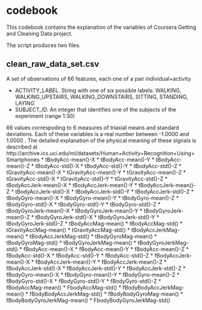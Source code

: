 codebook
======================

This codebook contains the explanation of the variables of Coursera Getting and Cleaning Data project. 

The script produces two files.

## clean_raw_data_set.csv

A set of observations of 66 features, each one of a pair individual+activity
* ACTIVITY_LABEL. String with one of six possible labels:  WALKING, WALKING_UPSTAIRS, WALKING_DOWNSTAIRS, SITTING, STANDING, LAYING
* SUBJECT_ID. An integer that identifies one of the subjects of the experiment
(range 1:30)
<P>
66 values correspoding to 6 measures of triaxial means and standard deviations. Each of these variables is a real number between -1.0000 and 1.0000 . The detailed explanation of the physical meaning of these signals is described at http://archive.ics.uci.edu/ml/datasets/Human+Activity+Recognition+Using+Smartphones
* tBodyAcc-mean()-X 
* tBodyAcc-mean()-Y 
* tBodyAcc-mean()-Z	
* tBodyAcc-std()-X 
* tBodyAcc-std()-Y	
* tBodyAcc-std()-Z	
* tGravityAcc-mean()-X	
* tGravityAcc-mean()-Y	
* tGravityAcc-mean()-Z	
* tGravityAcc-std()-X	
* tGravityAcc-std()-Y	
* tGravityAcc-std()-Z	
* tBodyAccJerk-mean()-X	
* tBodyAccJerk-mean()-Y	
* tBodyAccJerk-mean()-Z	
* tBodyAccJerk-std()-X	
* tBodyAccJerk-std()-Y	
* tBodyAccJerk-std()-Z	
* tBodyGyro-mean()-X
* tBodyGyro-mean()-Y
* tBodyGyro-mean()-Z
* tBodyGyro-std()-X
* tBodyGyro-std()-Y
* tBodyGyro-std()-Z
* tBodyGyroJerk-mean()-X
* tBodyGyroJerk-mean()-Y
* tBodyGyroJerk-mean()-Z
* tBodyGyroJerk-std()-X
* tBodyGyroJerk-std()-Y	
* tBodyGyroJerk-std()-Z
* tBodyAccMag-mean()
* tBodyAccMag-std()
* tGravityAccMag-mean()
* tGravityAccMag-std()	
* tBodyAccJerkMag-mean()	
* tBodyAccJerkMag-std()	
* tBodyGyroMag-mean()	
* tBodyGyroMag-std()
* tBodyGyroJerkMag-mean()
* tBodyGyroJerkMag-std()
* fBodyAcc-mean()-X	
* fBodyAcc-mean()-Y
* fBodyAcc-mean()-Z	
* fBodyAcc-std()-X
* fBodyAcc-std()-Y	
* fBodyAcc-std()-Z	
* fBodyAccJerk-mean()-X
* fBodyAccJerk-mean()-Y
* fBodyAccJerk-mean()-Z	
* fBodyAccJerk-std()-X	
* fBodyAccJerk-std()-Y	
* fBodyAccJerk-std()-Z	
* fBodyGyro-mean()-X
* fBodyGyro-mean()-Y
* fBodyGyro-mean()-Z	
* fBodyGyro-std()-X
* fBodyGyro-std()-Y
* fBodyGyro-std()-Z
* fBodyAccMag-mean()
* FbodyAccMag-std()
* fBodyBodyAccJerkMag-mean()
* fBodyBodyAccJerkMag-std()
* fBodyBodyGyroMag-mean()
* fBodyBodyGyroJerkMag-mean()	
* FbodyBodyGyroJerkMag-std()
